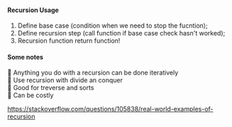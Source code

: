 

#### Recursion Usage 

1. Define base case (condition when we need to stop the fucntion);
2. Define recursion step (call function if base case check hasn't worked); 
3. Recursion function return function!

#### Some notes

👾 Anything you do with a recursion can be done iteratively  
👾 Use recursion with divide an conquer  
👾 Good for treverse and sorts  
👾 Can be costly  


https://stackoverflow.com/questions/105838/real-world-examples-of-recursion
